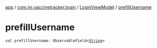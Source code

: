 [app](../../index.md) / [com.jnj.vaccinetracker.login](../index.md) / [LoginViewModel](index.md) / [prefillUsername](./prefill-username.md)

# prefillUsername

`val prefillUsername: ObservableField<`[`String`](https://kotlinlang.org/api/latest/jvm/stdlib/kotlin/-string/index.html)`>`